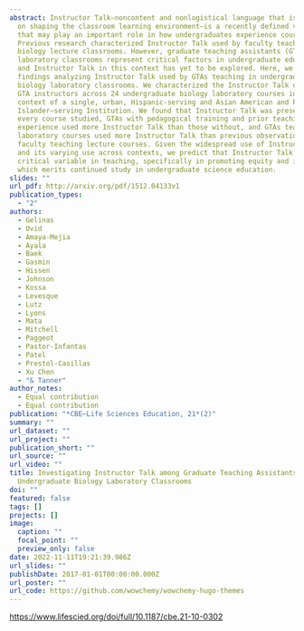 ```yaml
---
abstract: Instructor Talk—noncontent and nonlogistical language that is focused
  on shaping the classroom learning environment—is a recently defined variable
  that may play an important role in how undergraduates experience courses.
  Previous research characterized Instructor Talk used by faculty teaching in
  biology lecture classrooms. However, graduate teaching assistants (GTAs) and
  laboratory classrooms represent critical factors in undergraduate education,
  and Instructor Talk in this context has yet to be explored. Here, we present
  findings analyzing Instructor Talk used by GTAs teaching in undergraduate
  biology laboratory classrooms. We characterized the Instructor Talk used by 22
  GTA instructors across 24 undergraduate biology laboratory courses in the
  context of a single, urban, Hispanic-serving and Asian American and Pacific
  Islander–serving Institution. We found that Instructor Talk was present in
  every course studied, GTAs with pedagogical training and prior teaching
  experience used more Instructor Talk than those without, and GTAs teaching
  laboratory courses used more Instructor Talk than previous observations of
  faculty teaching lecture courses. Given the widespread use of Instructor Talk
  and its varying use across contexts, we predict that Instructor Talk may be a
  critical variable in teaching, specifically in promoting equity and inclusion,
  which merits continued study in undergraduate science education.
slides: ""
url_pdf: http://arxiv.org/pdf/1512.04133v1
publication_types:
  - "2"
authors:
  - Gelinas
  - Ovid
  - Amaya-Mejia
  - Ayala
  - Baek
  - Gasmin
  - Hissen
  - Johnson
  - Kossa
  - Levesque
  - Lutz
  - Lyons
  - Mata
  - Mitchell
  - Paggeot
  - Pastor-Infantas
  - Patel
  - Prestol-Casillas
  - Xu Chen
  - "& Tanner"
author_notes:
  - Equal contribution
  - Equal contribution
publication: "*CBE—Life Sciences Education, 21*(2)"
summary: ""
url_dataset: ""
url_project: ""
publication_short: ""
url_source: ""
url_video: ""
title: Investigating Instructor Talk among Graduate Teaching Assistants in
  Undergraduate Biology Laboratory Classrooms
doi: ""
featured: false
tags: []
projects: []
image:
  caption: ""
  focal_point: ""
  preview_only: false
date: 2022-11-11T19:21:39.986Z
url_slides: ""
publishDate: 2017-01-01T00:00:00.000Z
url_poster: ""
url_code: https://github.com/wowchemy/wowchemy-hugo-themes
---
```

<https://www.lifescied.org/doi/full/10.1187/cbe.21-10-0302>